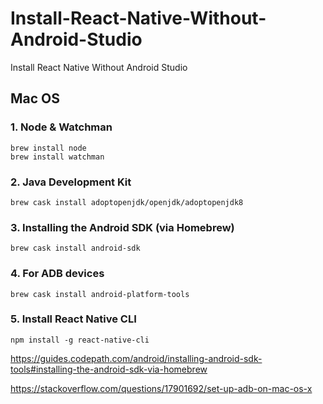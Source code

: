 # Install-React-Native-Without-Android-Studio
Install React Native Without Android Studio


## Mac OS
### 1. Node & Watchman

```
brew install node
brew install watchman
```

### 2. Java Development Kit

```
brew cask install adoptopenjdk/openjdk/adoptopenjdk8
```

### 3. Installing the Android SDK (via Homebrew)

```
brew cask install android-sdk
```

### 4. For ADB devices
```
brew cask install android-platform-tools
```

### 5. Install React Native CLI
```
npm install -g react-native-cli
```



https://guides.codepath.com/android/installing-android-sdk-tools#installing-the-android-sdk-via-homebrew

https://stackoverflow.com/questions/17901692/set-up-adb-on-mac-os-x

